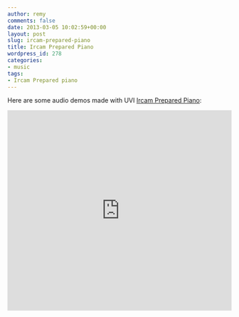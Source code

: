 ```yaml
---
author: remy
comments: false
date: 2013-03-05 10:02:59+00:00
layout: post
slug: ircam-prepared-piano
title: Ircam Prepared Piano
wordpress_id: 278
categories:
- music
tags:
- Ircam Prepared piano
---
```


Here are some audio demos made with UVI [Ircam Prepared Piano](http://www.uvi.net/en/composer-tools/ircam-prepared-piano.html):

<iframe width="100%" height="450" scrolling="no" frameborder="no" src="https://w.soundcloud.com/player/?url=http%3A%2F%2Fapi.soundcloud.com%2Fplaylists%2F2320389"></iframe>
